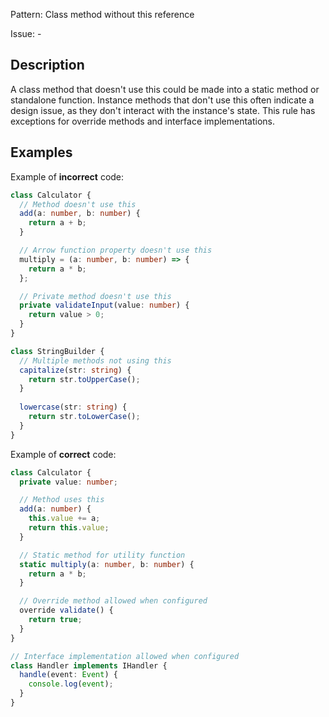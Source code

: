 Pattern: Class method without this reference

Issue: -

## Description

A class method that doesn't use this could be made into a static method or standalone function. Instance methods that don't use this often indicate a design issue, as they don't interact with the instance's state. This rule has exceptions for override methods and interface implementations.

## Examples

Example of **incorrect** code:
```ts
class Calculator {
  // Method doesn't use this
  add(a: number, b: number) {
    return a + b;
  }

  // Arrow function property doesn't use this
  multiply = (a: number, b: number) => {
    return a * b;
  };

  // Private method doesn't use this
  private validateInput(value: number) {
    return value > 0;
  }
}

class StringBuilder {
  // Multiple methods not using this
  capitalize(str: string) {
    return str.toUpperCase();
  }
  
  lowercase(str: string) {
    return str.toLowerCase();
  }
}
```

Example of **correct** code:
```ts
class Calculator {
  private value: number;

  // Method uses this
  add(a: number) {
    this.value += a;
    return this.value;
  }

  // Static method for utility function
  static multiply(a: number, b: number) {
    return a * b;
  }

  // Override method allowed when configured
  override validate() {
    return true;
  }
}

// Interface implementation allowed when configured
class Handler implements IHandler {
  handle(event: Event) {
    console.log(event);
  }
}
```